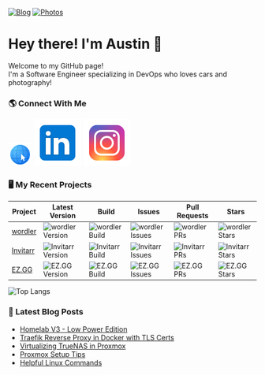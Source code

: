 [![Blog](https://img.shields.io/website?down_color=red&down_message=down&label=alhuff.com&up_color=green&up_message=up&url=https%3A%2F%2Falhuff.com)](https://alhuff.com)
[![Photos](https://img.shields.io/website?down_color=red&down_message=down&label=photos.alhuff.com&up_color=green&up_message=up&url=https%3A%2F%2Fphotos.alhuff.com)](https://photos.alhuff.com)

# Hey there! I'm Austin 👋
Welcome to my GitHub page! <br>
I'm a Software Engineer specializing in DevOps who loves cars and photography!

### 🌎 Connect With Me
[![Website](/img/website.png)](https://alhuff.com)
[![Linkedin](/img/linkedin.svg)](https://www.linkedin.com/in/austinlynnhuffman/)
[![Instagram](/img/instagram.svg)](https://www.instagram.com/alhuff_)

### 🖥️ My Recent Projects

| Project                                         | Latest Version                                                                | Build                                                                                                       | Issues                                                                    | Pull Requests                                                             | Stars                                                                   |
| ----------------------------------------------- | ----------------------------------------------------------------------------- | ----------------------------------------------------------------------------------------------------------- | ------------------------------------------------------------------------- | ------------------------------------------------------------------------- | ----------------------------------------------------------------------- |
| [wordler](https://gituhb.com/Jellayy/wordler)   | ![wordler Version](https://img.shields.io/github/v/release/jellayy/wordler)   | ![wordler Build](https://img.shields.io/github/actions/workflow/status/jellayy/wordler/release.yml)         | ![wordler Issues](https://img.shields.io/github/issues/Jellayy/wordler)   | ![wordler PRs](https://img.shields.io/github/issues-pr/jellayy/wordler)   | ![wordler Stars](https://img.shields.io/github/stars/Jellayy/wordler)   |
| [Invitarr](https://github.com/Jellayy/Invitarr) | ![Invitarr Version](https://img.shields.io/github/v/release/jellayy/invitarr) | ![Invitarr Build](https://img.shields.io/github/actions/workflow/status/jellayy/invitarr/dockerhub.yml)     | ![Invitarr Issues](https://img.shields.io/github/issues/Jellayy/invitarr) | ![Invitarr PRs](https://img.shields.io/github/issues-pr/jellayy/invitarr) | ![Invitarr Stars](https://img.shields.io/github/stars/Jellayy/invitarr) |
| [EZ.GG](https://github.com/Jellayy/ez.gg)       | ![EZ.GG Version](https://img.shields.io/github/v/release/jellayy/ez.gg)       | ![EZ.GG Build](https://img.shields.io/github/actions/workflow/status/jellayy/ez.gg/pyinstaller-windows.yml) | ![EZ.GG Issues](https://img.shields.io/github/issues/Jellayy/ez.gg)       | ![EZ.GG PRs](https://img.shields.io/github/issues-pr/jellayy/ez.gg)       | ![EZ.GG Stars](https://img.shields.io/github/stars/Jellayy/ez.gg)       |

 ![Top Langs](https://github-readme-stats.vercel.app/api/top-langs/?username=jellayy&layout=compact&theme=transparent&hide=html,css&hide_title=true&card_width=650&hide_border=true)

### 📕 Latest Blog Posts

<!-- BLOG-POST-LIST:START -->
- [Homelab V3 - Low Power Edition](http://alhuff.com/blog/2024-10-15-homelabv3/)
- [Traefik Reverse Proxy in Docker with TLS Certs](http://alhuff.com/blog/2022-09-25-traefik/)
- [Virtualizing TrueNAS in Proxmox](http://alhuff.com/blog/2022-09-02-virttruenascore/)
- [Proxmox Setup Tips](http://alhuff.com/blog/2022-02-15-proxmoxsetup/)
- [Helpful Linux Commands](http://alhuff.com/blog/2021-03-09-linuxcommands/)
<!-- BLOG-POST-LIST:END -->
